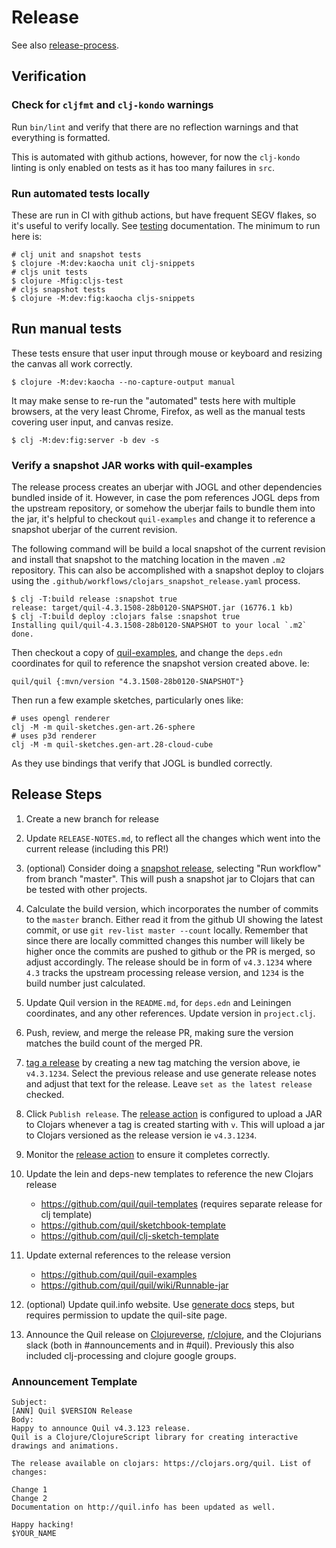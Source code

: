 # Release

See also [release-process](https://github.com/quil/quil/wiki/Dev-notes#release-process).

## Verification

### Check for `cljfmt` and `clj-kondo` warnings

Run `bin/lint` and verify that there are no reflection warnings and that everything is formatted.

This is automated with github actions, however, for now the `clj-kondo` linting
is only enabled on tests as it has too many failures in `src`.

### Run automated tests locally

These are run in CI with github actions, but have frequent SEGV flakes, so it's useful to verify locally. See [testing](testing.md) documentation. The minimum to run here is:

```
# clj unit and snapshot tests
$ clojure -M:dev:kaocha unit clj-snippets
# cljs unit tests
$ clojure -Mfig:cljs-test
# cljs snapshot tests
$ clojure -M:dev:fig:kaocha cljs-snippets
```

## Run manual tests

These tests ensure that user input through mouse or keyboard and resizing the canvas all work correctly.

```
$ clojure -M:dev:kaocha --no-capture-output manual
```

It may make sense to re-run the "automated" tests here with multiple browsers, at the very least Chrome, Firefox, as well as the manual tests covering user input, and canvas resize.

```
$ clj -M:dev:fig:server -b dev -s
```

### Verify a snapshot JAR works with quil-examples

The release process creates an uberjar with JOGL and other dependencies bundled inside of it. However, in case the pom references JOGL deps from the upstream repository, or somehow the uberjar fails to bundle them into the jar, it's helpful to checkout `quil-examples` and change it to reference a snapshot uberjar of the current revision.

The following command will be build a local snapshot of the current revision and install that snapshot to the matching location in the maven `.m2` repository. This can also be accomplished with a snapshot deploy to clojars using the `.github/workflows/clojars_snapshot_release.yaml` process.

```
$ clj -T:build release :snapshot true
release: target/quil-4.3.1508-28b0120-SNAPSHOT.jar (16776.1 kb)
$ clj -T:build deploy :clojars false :snapshot true
Installing quil/quil-4.3.1508-28b0120-SNAPSHOT to your local `.m2`
done.
```

Then checkout a copy of [quil-examples](https://github.com/quil/quil-examples), and change the `deps.edn` coordinates for quil to reference the snapshot version created above. Ie:

```
quil/quil {:mvn/version "4.3.1508-28b0120-SNAPSHOT"}
```

Then run a few example sketches, particularly ones like:

```
# uses opengl renderer
clj -M -m quil-sketches.gen-art.26-sphere
# uses p3d renderer
clj -M -m quil-sketches.gen-art.28-cloud-cube
```

As they use bindings that verify that JOGL is bundled correctly.

## Release Steps

1. Create a new branch for release
2. Update `RELEASE-NOTES.md`, to reflect all the changes which went into the current release (including this PR!)
3. (optional) Consider doing a [snapshot release](https://github.com/quil/quil/actions/workflows/clojars_snapshot_release.yaml), selecting "Run workflow" from branch "master". This will push a snapshot jar to Clojars that can be tested with other projects.
4. Calculate the build version, which incorporates the number of commits to the `master` branch. Either read it from the github UI showing the latest commit, or use `git rev-list master --count` locally. Remember that since there are locally committed changes this number will likely be higher once the commits are pushed to github or the PR is merged, so adjust accordingly. The release should be in form of `v4.3.1234` where `4.3` tracks the upstream processing release version, and `1234` is the build number just calculated.
5. Update Quil version in the `README.md`, for `deps.edn` and Leiningen coordinates, and any other references. Update version in `project.clj`.
6. Push, review, and merge the release PR, making sure the version matches the build count of the merged PR.
7. [tag a release](https://github.com/quil/quil/releases/new) by creating a new tag matching the version above, ie `v4.3.1234`. Select the previous release and use generate release notes and adjust that text for the release. Leave `set as the latest release` checked.
8. Click `Publish release`. The [release action](https://github.com/quil/quil/actions/workflows/clojars_release.yaml) is configured to upload a JAR to Clojars whenever a tag is created starting with `v`. This will upload a jar to Clojars versioned as the release version ie `v4.3.1234`.
9. Monitor the [release action](https://github.com/quil/quil/actions/workflows/clojars_release.yaml) to ensure it completes correctly.
10. Update the lein and deps-new templates to reference the new Clojars release
    * https://github.com/quil/quil-templates (requires separate release for clj template)
    * https://github.com/quil/sketchbook-template
    * https://github.com/quil/clj-sketch-template

11. Update external references to the release version
    * https://github.com/quil/quil-examples
    * https://github.com/quil/quil/wiki/Runnable-jar

12. (optional) Update quil.info website. Use [generate docs](https://github.com/quil/quil/wiki/Snippets#generate-documention) steps, but requires permission to update the quil-site page.
13. Announce the Quil release on [Clojureverse](https://clojureverse.org/), [r/clojure](https://www.reddit.com/r/Clojure/), and the Clojurians slack (both in #announcements and in #quil). Previously this also included clj-processing and clojure google groups.

### Announcement Template

```
Subject:
[ANN] Quil $VERSION Release
Body:
Happy to announce Quil v4.3.123 release.
Quil is a Clojure/ClojureScript library for creating interactive drawings and animations.

The release available on clojars: https://clojars.org/quil. List of changes:

Change 1
Change 2
Documentation on http://quil.info has been updated as well.

Happy hacking!
$YOUR_NAME
```
